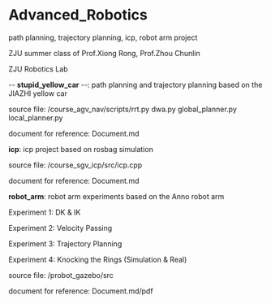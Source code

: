 # Advanced_Robotics
path planning, trajectory planning, icp, robot arm project 

ZJU summer class of Prof.Xiong Rong, Prof.Zhou Chunlin 

ZJU Robotics Lab

-- **stupid_yellow_car** --: path planning and trajectory planning based on the JIAZHI yellow car

source file: /course_agv_nav/scripts/rrt.py dwa.py global_planner.py local_planner.py

document for reference: Document.md 

**icp**: icp project based on rosbag simulation

source file: /course_sgv_icp/src/icp.cpp

document for reference: Document.md

**robot_arm**: robot arm experiments based on the Anno robot arm

Experiment 1: DK & IK

Experiment 2: Velocity Passing

Experiment 3: Trajectory Planning

Experiment 4: Knocking the Rings (Simulation & Real)

source file: /probot_gazebo/src

document for reference: Document.md/pdf
